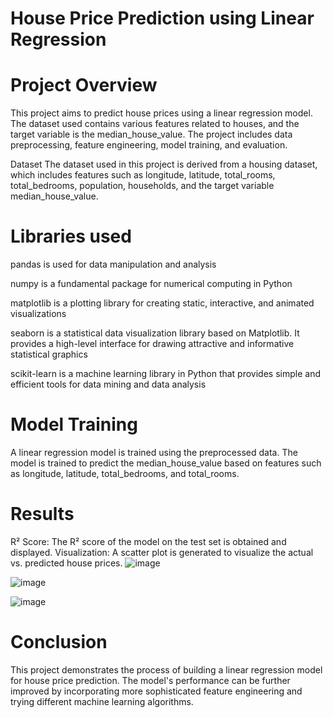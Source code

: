 # House Price Prediction using Linear Regression
# Project Overview
This project aims to predict house prices using a linear regression model. The dataset used contains various features related to houses, and the target variable is the median_house_value. The project includes data preprocessing, feature engineering, model training, and evaluation.

Dataset
The dataset used in this project is derived from a housing dataset, which includes features such as longitude, latitude, total_rooms, total_bedrooms, population, households, and the target variable median_house_value.

# Libraries used

pandas is used for data manipulation and analysis

numpy is a fundamental package for numerical computing in Python

matplotlib is a plotting library for creating static, interactive, and animated visualizations

seaborn is a statistical data visualization library based on Matplotlib. It provides a high-level interface for drawing attractive and informative statistical graphics

scikit-learn is a machine learning library in Python that provides simple and efficient tools for data mining and data analysis

# Model Training
A linear regression model is trained using the preprocessed data. The model is trained to predict the median_house_value based on features such as longitude, latitude, total_bedrooms, and total_rooms.

# Results
R² Score: The R² score of the model on the test set is obtained and displayed.
Visualization: A scatter plot is generated to visualize the actual vs. predicted house prices.
![image](https://github.com/user-attachments/assets/d52a5e95-fcf7-44c8-9c42-c28d029e026b)

![image](https://github.com/user-attachments/assets/82b92a2c-efbc-4948-aa34-33f21747ef25)

![image](https://github.com/user-attachments/assets/2c50568e-4b6f-46c5-8b32-28ff12caccd7)
# Conclusion
This project demonstrates the process of building a linear regression model for house price prediction. The model's performance can be further improved by incorporating more sophisticated feature engineering and trying different machine learning algorithms.
